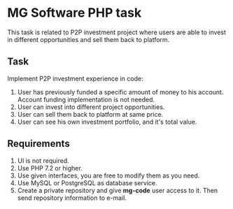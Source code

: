 # MG Software PHP task
This task is related to P2P investment project where users are able to invest in different opportunities and sell them back to platform.

## Task
Implement P2P investment experience in code:
1. User has previously funded a specific amount of money to his account. Account funding implementation is not needed.
2. User can invest into different project opportunities.
3. User can sell them back to platform at same price.
4. User can see his own investment portfolio, and it's total value.

## Requirements
1. UI is not required.
2. Use PHP 7.2 or higher.
3. Use given interfaces, you are free to modify them as you need.
4. Use MySQL or PostgreSQL as database service.
5. Create a private repository and give **mg-code** user access to it.  Then send repository information to e-mail.
